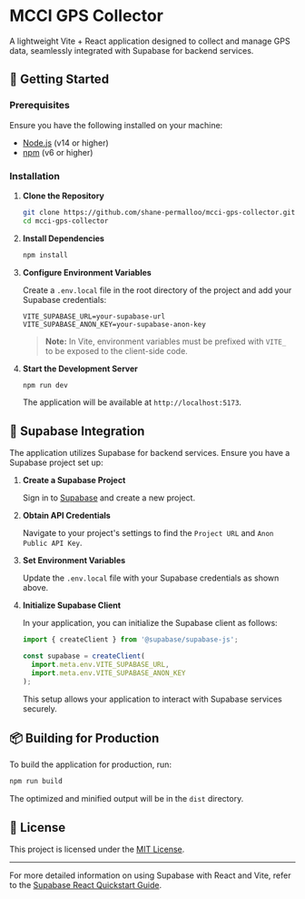 # MCCI GPS Collector

A lightweight Vite + React application designed to collect and manage GPS data, seamlessly integrated with Supabase for backend services.

## 🚀 Getting Started

### Prerequisites

Ensure you have the following installed on your machine:

- [Node.js](https://nodejs.org/) (v14 or higher)
- [npm](https://www.npmjs.com/) (v6 or higher)

### Installation

1. **Clone the Repository**

   ```bash
   git clone https://github.com/shane-permalloo/mcci-gps-collector.git
   cd mcci-gps-collector
   ```

2. **Install Dependencies**

   ```bash
   npm install
   ```

3. **Configure Environment Variables**

   Create a `.env.local` file in the root directory of the project and add your Supabase credentials:

   ```env
   VITE_SUPABASE_URL=your-supabase-url
   VITE_SUPABASE_ANON_KEY=your-supabase-anon-key
   ```

   > **Note:** In Vite, environment variables must be prefixed with `VITE_` to be exposed to the client-side code.

4. **Start the Development Server**

   ```bash
   npm run dev
   ```

   The application will be available at `http://localhost:5173`.

## 🧪 Supabase Integration

The application utilizes Supabase for backend services. Ensure you have a Supabase project set up:

1. **Create a Supabase Project**

   Sign in to [Supabase](https://supabase.com/) and create a new project.

2. **Obtain API Credentials**

   Navigate to your project's settings to find the `Project URL` and `Anon Public API Key`.

3. **Set Environment Variables**

   Update the `.env.local` file with your Supabase credentials as shown above.

4. **Initialize Supabase Client**

   In your application, you can initialize the Supabase client as follows:

   ```javascript
   import { createClient } from '@supabase/supabase-js';

   const supabase = createClient(
     import.meta.env.VITE_SUPABASE_URL,
     import.meta.env.VITE_SUPABASE_ANON_KEY
   );
   ```

   This setup allows your application to interact with Supabase services securely.

## 📦 Building for Production

To build the application for production, run:

```bash
npm run build
```

The optimized and minified output will be in the `dist` directory.

## 📝 License

This project is licensed under the [MIT License](LICENSE).

---

For more detailed information on using Supabase with React and Vite, refer to the [Supabase React Quickstart Guide](https://supabase.com/docs/guides/getting-started/quickstarts/reactjs).
